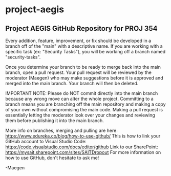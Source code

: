 # project-aegis
Project AEGIS GitHub Repository for PROJ 354
------
Every addition, feature, improvement, or fix should be developed in a branch off of the "main" with a descriptive name. If you are working with a specific task (ex: "Security Tasks"), you will be working off a branch named "security-tasks".

Once you determine your branch to be ready to merge back into the main branch, open a pull request. Your pull request will be reviewed by the moderator (Maegen) who may make suggestions before it is approved and merged into the main branch. Your branch will then be deleted.

IMPORTANT NOTE:
Please do NOT commit directly into the main branch because any wrong move can alter the whole project. Committing to a branch means you are branching off the main repository and making a copy of your own without compromising the main code. Making a pull request is essentially letting the moderator look over your changes and reviewing them before publishing it into the main branch.

More info on branches, merging and pulling are here: https://www.edureka.co/blog/how-to-use-github/
This is how to link your GitHub account to Visual Studio Code: https://code.visualstudio.com/docs/editor/github
Link to our SharePoint: https://mysait.sharepoint.com/sites/SAITDropout
For more information on how to use GitHub, don't hesitate to ask me!

-Maegen
